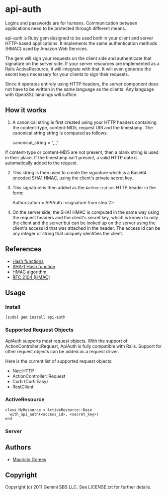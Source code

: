 api-auth
========

Logins and passwords are for humans. Communication between applications need to 
be protected through different means.

api-auth is Ruby gem designed to be used both in your client and server
HTTP-based applications. It implements the same authentication methods (HMAC) 
used by Amazon Web Services.

The gem will sign your requests on the client side and authenticate that 
signature on the server side. If your server resources are implemented as a 
Rails ActiveResource, it will integrate with that. It will even generate the 
secret keys necessary for your clients to sign their requests.

Since it operates entirely using HTTP headers, the server component does not 
have to be written in the same language as the clients. Any language with 
OpenSSL bindings will suffice.

How it works
------------

1. A canonical string is first created using your HTTP headers containing the 
content-type, content-MD5, request URI and the 
timestamp. The canonical string string is computed as follows:

    canonical_string = "<content-type>,<content-MD5>,<URI>,<timestamp>"

If content-type or content-MD5 are not present, then a blank string is used in 
their place. If the timestamp isn't present, a valid HTTP date is automatically 
added to the request.

2. This string is then used to create the signature which is a Base64 encoded 
SHA1 HMAC, using the client's private secret key.

3. This signature is then added as the `Authorization` HTTP header in the form:

    Authorization = APIAuth <client access id>:<signature from step 2>
        
5. On the server side, the SHA1 HMAC is computed in the same way using the 
request headers and the client's secret key, which is known to only 
the client and the server but can be looked up on the server using the client's 
access id that was attached in the header. The access id can be any integer or 
string that uniquely identifies the client.


References
----------

* [Hash functions](http://en.wikipedia.org/wiki/Cryptographic_hash_function)
* [SHA-1 Hash function](http://en.wikipedia.org/wiki/SHA-1)
* [HMAC algorithm](http://en.wikipedia.org/wiki/HMAC)
* [RFC 2104 (HMAC)](http://tools.ietf.org/html/rfc2104)

Usage
-----

### Install ###

    [sudo] gem install api-auth
    
### Supported Request Objects ###

ApiAuth supports most request objects. With the support of 
ActionController::Request, ApiAuth is fully compatible with Rails. Support for 
other request objects can be added as a request driver.

Here is the current list of supported request objects:

* Net::HTTP
* ActionController::Request
* Curb (Curl::Easy)
* RestClient
    
### ActiveResource ###

    class MyResource < ActiveResource::Base
      with_api_auth(<access_id>, <secret_key>)
    end

### Server ###


Authors
-------

* [Mauricio Gomes](http://github.com/mgomes)

Copyright
---------

Copyright (c) 2011 Gemini SBS LLC. See LICENSE.txt for further details.
